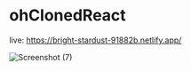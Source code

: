 # ohClonedReact
live: https://bright-stardust-91882b.netlify.app/

![Screenshot (7)](https://github.com/BishoyOsama/ohClonedReact/assets/66043532/d803acb7-f0c5-45fc-bcf0-b29dcf94550b)
